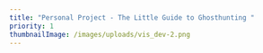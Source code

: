 ```yaml
---
title: "Personal Project - The Little Guide to Ghosthunting "
priority: 1
thumbnailImage: /images/uploads/vis_dev-2.png
---
```


